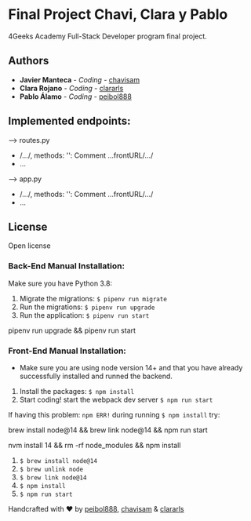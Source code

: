 # Final Project Chavi, Clara y Pablo

4Geeks Academy Full-Stack Developer program final project.

## Authors

* **Javier Manteca** - *Coding* - [chavisam](https://github.com/chavisam)
* **Clara Rojano** - *Coding* - [clararls](https://github.com/clararls)
* **Pablo Álamo** - *Coding* - [peibol888](https://github.com/peibol888)

## Implemented endpoints:

--> routes.py
  - /.../, methods: '': Comment ...frontURL/.../
  - ...

--> app.py
  - /.../, methods: '': Comment ...frontURL/.../
  - ...

## License

Open license

### Back-End Manual Installation:

Make sure you have Python 3.8:

1. Migrate the migrations: `$ pipenv run migrate`
2. Run the migrations: `$ pipenv run upgrade`
3. Run the application: `$ pipenv run start`

pipenv run upgrade && pipenv run start

### Front-End Manual Installation:

- Make sure you are using node version 14+ and that you have already successfully installed and runned the backend.

1. Install the packages: `$ npm install`
2. Start coding! start the webpack dev server `$ npm run start`

If having this problem: `npm ERR!` during running `$ npm install` try:

  brew install node@14 && brew link node@14 && npm run start

  nvm install 14 && rm -rf node_modules && npm install

1. `$ brew install node@14`
2. `$ brew unlink node`
3. `$ brew link node@14`
4. `$ npm install`
5. `$ npm run start`

Handcrafted with ❤️ by [peibol888](https://github.com/peibol888), [chavisam](https://github.com/chavisam) & [clararls](https://github.com/clararls)